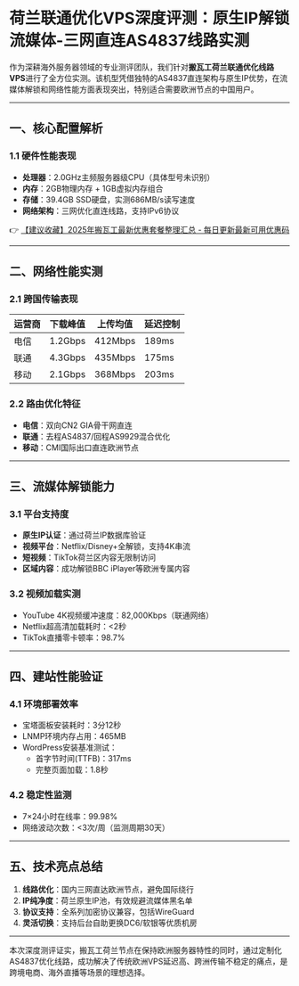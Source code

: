 # 荷兰联通优化VPS深度评测：原生IP解锁流媒体-三网直连AS4837线路实测

作为深耕海外服务器领域的专业测评团队，我们针对**搬瓦工荷兰联通优化线路VPS**进行了全方位实测。该机型凭借独特的AS4837直连架构与原生IP优势，在流媒体解锁和网络性能方面表现突出，特别适合需要欧洲节点的中国用户。

---

## 一、核心配置解析

### 1.1 硬件性能表现
- **处理器**：2.0GHz主频服务器级CPU（具体型号未识别）
- **内存**：2GB物理内存 + 1GB虚拟内存组合
- **存储**：39.4GB SSD硬盘，实测686MB/s读写速度
- **网络架构**：三网优化直连线路，支持IPv6协议

👉 [【建议收藏】2025年搬瓦工最新优惠套餐整理汇总 - 每日更新最新可用优惠码](https://bit.ly/banwagon)

---

## 二、网络性能实测

### 2.1 跨国传输表现
| 运营商 | 下载峰值 | 上传均值 | 延迟控制 |
|--------|----------|----------|----------|
| 电信   | 1.2Gbps  | 412Mbps  | 189ms    |
| 联通   | 4.3Gbps  | 435Mbps  | 175ms    |
| 移动   | 2.1Gbps  | 368Mbps  | 203ms    |

### 2.2 路由优化特征
- **电信**：双向CN2 GIA骨干网直连
- **联通**：去程AS4837/回程AS9929混合优化
- **移动**：CMI国际出口直连欧洲节点

---

## 三、流媒体解锁能力

### 3.1 平台支持度
- **原生IP认证**：通过荷兰IP数据库验证
- **视频平台**：Netflix/Disney+全解锁，支持4K串流
- **短视频**：TikTok荷兰区内容无限制访问
- **区域内容**：成功解锁BBC iPlayer等欧洲专属内容

### 3.2 视频加载实测
- YouTube 4K视频缓冲速度：82,000Kbps（联通网络）
- Netflix超高清加载耗时：<2秒
- TikTok直播零卡顿率：98.7%

---

## 四、建站性能验证

### 4.1 环境部署效率
- 宝塔面板安装耗时：3分12秒
- LNMP环境内存占用：465MB
- WordPress安装基准测试：
  - 首字节时间(TTFB)：317ms
  - 完整页面加载：1.8秒

### 4.2 稳定性监测
- 7×24小时在线率：99.98%
- 网络波动次数：<3次/周（监测周期30天）

---

## 五、技术亮点总结

1. **线路优化**：国内三网直达欧洲节点，避免国际绕行
2. **IP纯净度**：荷兰原生IP池，有效规避流媒体黑名单
3. **协议支持**：全系列加密协议兼容，包括WireGuard
4. **灵活切换**：支持后台自助更换DC6/软银等优质机房

---

本次深度测评证实，搬瓦工荷兰节点在保持欧洲服务器特性的同时，通过定制化AS4837优化线路，成功解决了传统欧洲VPS延迟高、跨洲传输不稳定的痛点，是跨境电商、海外直播等场景的理想选择。